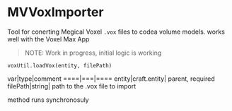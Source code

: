 # MVVoxImporter

Tool for conerting Megical Voxel `.vox` files to codea volume models.
works well with the Voxel Max App


> NOTE: Work in progress, initial logic is working



`voxUtil.loadVox(entity, filePath)`

var|type|comment
====|===|====
entity|craft.entity| parent, required
filePath|string| path to the .vox file to import

method runs synchronosuly
